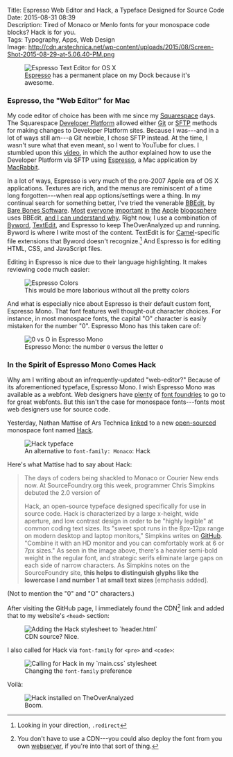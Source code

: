 Title: Espresso Web Editor and Hack, a Typeface Designed for Source Code  
Date: 2015-08-31 08:39  
Description: Tired of Monaco or Menlo fonts for your monospace code blocks? Hack is for you.  
Tags: Typography, Apps, Web Design  
Image: http://cdn.arstechnica.net/wp-content/uploads/2015/08/Screen-Shot-2015-08-29-at-5.06.40-PM.png  

<figure>
	<img src="http://macrabbit.com/espresso/images/screenshots-2.0/Main-SourceEditor.jpg" alt="Espresso Text Editor for OS X" title="Espresso Text Editor for OS X">
	<figcaption><a href="http://macrabbit.com/espresso/" title="Link to the developers of Espresso">Espresso</a> has a permanent place on my Dock because it's awesome.</figcaption>
</figure>

### Espresso, the "Web Editor" for Mac

My code editor of choice has been with me since my [Squarespace][1] days. The Squarespace [Developer Platform][2] allowed either [Git][3] or [SFTP][4] methods for making changes to Developer Platform sites. Because I was---and in a lot of ways still am---a Git newbie, I chose SFTP instead. At the time, I wasn't sure what that even meant, so I went to YouTube for clues. I stumbled upon this [video][5], in which the author explained how to use the Developer Platform via SFTP using [Espresso][6], a Mac application by [MacRabbit][7]. 

In a lot of ways, Espresso is very much of the pre-2007 Apple era of OS X applications. Textures are rich, and the menus are reminiscent of a time long forgotten---when real app options/settings were a thing. In my continual search for something better, I've tried the venerable [BBEdit][8], by [Bare Bones Software][9]. [Most][10] [everyone][11] [important][12] [in][13] [the][14] [Apple][15] [blogosphere][16] uses BBEdit, [and I can understand why][17]. Right now, I use a combination of [Byword][18], [TextEdit][19], and Espresso to keep TheOverAnalyzed up and running. Byword is where I write most of the content. TextEdit is for [Camel][20]-specific file extensions that Byword doesn't recognize.[^1] And Espresso is for editing HTML, CSS, and JavaScript files.

Editing in Espresso is nice due to their language highlighting. It makes reviewing code much easier:

<figure>
	<img src="http://d.pr/i/1jmu3+" alt="Espresso Colors" title="Espresso Colors">
	<figcaption>This would be more laborious without all the pretty colors</figcaption>
</figure>

And what is especially nice about Espresso is their default custom font, Espresso Mono. That font features well thought-out character choices. For instance, in most monospace fonts, the capital "O" character is easily mistaken for the number "0". Espresso Mono has this taken care of:

<figure>
	<img class="screenshot" src="http://d.pr/i/1fh8y+" alt="0 vs O in Espresso Mono" title="0 vs O in Espresso Mono" style="max-width: 50%">
	<figcaption>Espresso Mono: the number <code>0</code> versus the letter <code>O</code></figcaption>
</figure>

### In the Spirit of Espresso Mono Comes Hack

Why am I writing about an infrequently-updated "web-editor?" Because of its aforementioned typeface, Espresso Mono. I wish Espresso Mono was available as a webfont. Web designers have [plenty][21] of [font foundries][22] to go to for great webfonts. But this isn't the case for monospace fonts---fonts most web designers use for source code.

Yesterday, Nathan Mattise of Ars Technica [linked][23] to a new [open-sourced][24] monospace font named [Hack][25].

<figure>
	<img src="http://cdn.arstechnica.net/wp-content/uploads/2015/08/Screen-Shot-2015-08-29-at-5.06.40-PM.png" alt="Hack typeface" title="Hack typeface">
	<figcaption>An alternative to <code>font-family: Monaco</code>: Hack</figcaption>
</figure>

Here's what Mattise had to say about Hack:

> The days of coders being shackled to Monaco or Courier New ends now. At SourceFoundry.org this week, programmer Chris Simpkins debuted the 2.0 version of 
>
> Hack, an open-source typeface designed specifically for use in source code.
Hack is characterized by a large x-height, wide aperture, and low contrast design in order to be "highly legible" at common coding text sizes. Its "sweet spot runs in the 8px-12px range on modern desktop and laptop monitors," Simpkins writes on [GitHub][24]. "Combine it with an HD monitor and you can comfortably work at 6 or 7px sizes." As seen in the image above, there's a heavier semi-bold weight in the regular font, and strategic serifs eliminate large gaps on each side of narrow characters. As Simpkins notes on the SourceFoundry site, **this helps to distinguish glyphs like the lowercase l and number 1 at small text sizes** [emphasis added].

(Not to mention the "0" and "O" characters.)

After visiting the GitHub page, I immediately found the CDN[^2] link and added that to my website's `<head>` section:

<figure>
	<img src="http://d.pr/i/sINJ+" alt="Adding the Hack stylesheet to `header.html`" title="Adding the Hack stylesheet to `header.html`">
	<figcaption>CDN source? Nice.</figcaption>
</figure>

I also called for Hack via `font-family` for `<pre>` and `<code>`:

<figure>
	<img src="http://d.pr/i/176dB+" alt="Calling for Hack in my `main.css` stylesheet" title="Calling for Hack in my `main.css` stylesheet">
	<figcaption>Changing the <code>font-family</code> preference</figcaption>
</figure>

Voilà:

<figure>
	<img src="http://d.pr/i/12y9F+" alt="Hack installed on TheOverAnalyzed" title="Hack installed on TheOverAnalyzed">
	<figcaption>Boom.</figcaption>
</figure>

[^1]: Looking in your direction, `.redirect`
[^2]: You don't have to use a CDN---you could also deploy the font from you own [webserver][a], if you're into that sort of thing.

[a]: https://github.com/chrissimpkins/Hack#host-hack-font-files-on-your-server "GitHub for Hack"

[1]: /tags/Squarespace "Posts tagged 'Squarespace'"
[2]: http://developers.squarespace.com "Developer Platform on Squarespace"
[3]: https://en.wikipedia.org/wiki/Git_(software) "Wikipedia: Git"
[4]: https://en.wikipedia.org/wiki/SFTP "Wikipedia: SFTP"
[5]: https://www.youtube.com/watch?v=HzravxTgTe4 "Setting Up Squarespace (Squarespace 6) Developer Platform with Espresso2 and Live"
[6]: http://macrabbit.com/espresso/ "Espresso website"
[7]: http://macrabbit.com "Developers of Espresso"
[8]: https://en.wikipedia.org/wiki/BBEdit "Wikipedia: BBEdit"
[9]: http://www.barebones.com/products/bbedit/ "BBEdit"
[10]: http://twitter.com/gruber "John Gruber on Twitter"
[11]: http://twitter.com/siracusa "John Siracusa on Twitter"
[12]: http://twitter.com/jsnell "Jason Snell on Twitter"
[13]: http://www.twitter.com/jdalrymple "Jim Dalrymple on Twitter"
[14]: http://www.twitter.com/reneritchie "Rene Ritchie on Twitter"
[15]: http://www.twitter.com/danielpunkass "Daniel Jalkut on Twitter"
[16]: http://www.twitter.com/jamesthomson "James Thompson on Twitter"
[17]: http://duckduckgo.com/?q=bbedit&t=osx "BBEdit search"
[18]: https://itunes.apple.com/us/app/byword/id420212497?at=1l3vx9s "Byword on the Mac App Store"
[19]: https://en.wikipedia.org/wiki/TextEdit "Wikipedia: TextEdit"
[20]: /2015/6/17/leaving-squarespace-part-I-getting-started-with-camel "My piece on leaving Squarespace for Camel"
[21]: http://www.typography.com/ "Hofeler & Co. typefaces"
[22]: http://www.fontbureau.com "Font Bureau"
[23]: http://arstechnica.com/information-technology/2015/08/open-source-typeface-hack-brings-design-to-source-code/ "Ars piece on Hack"
[24]: https://github.com/chrissimpkins/Hack#about "About Hack typeface"
[25]: http://sourcefoundry.org/hack/ "Hack typeface"